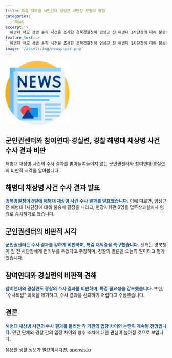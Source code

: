 ```yaml
---
title: 특검 재의결 시민단체 임성근 사단장 무혐의 종합
categories:
  - News
excerpt: >
  해병대 채모 상병 순직 사건을 조사한 경북경찰청이 임성근 전 해병대 1사단장에 대해 불송치 결정을 내렸다. 군인권센터와 다른 시민단체들은 비판을 퍼트리며 특검 재의결을 요구하고, 경찰의 결정을 비판했다. 해병대 1사단 7여단장 등 6명을 업무상과실치사 혐의로 송치하기로 하고, 임 전 사단장의 경우 혐의없음으로 불송치 결정을 내렸다. 이에 시민단체들은 특검 필요성을 강조하며 공수처 수사와 특검을 요구했다. (총 글자 수: 384자)
feature_text: >
  해병대 채모 상병 순직 사건을 조사한 경북경찰청이 임성근 전 해병대 1사단장에 대해 불송치 결정을 내렸다. 군인권센터와 다른 시민단체들은 비판을 퍼트리며 특검 재의결을 요구하고, 경찰의 결정을 비판했다. 해병대 1사단 7여단장 등 6명을 업무상과실치사 혐의로 송치하기로 하고, 임 전 사단장의 경우 혐의없음으로 불송치 결정을 내렸다. 이에 시민단체들은 특검 필요성을 강조하며 공수처 수사와 특검을 요구했다. (총 글자 수: 384자)
image: '/assets/img/newspaper.png'
---
```


<p><img src="/assets/img/newspaper.png" alt="kimp 속보" /></p>

<h2>군인권센터와 참여연대·경실련, 경찰 해병대 채상병 사건 수사 결과 비판</h2>

<p data-ke-size="size16">해병대 채상병 사건의 수사 결과를 받아들여들이지 않는 군인권센터와 참여연대·경실련의 비판적 시각을 알아봅니다.</p>

<h2 data-ke-size="size26">해병대 채상병 사건 수사 결과 발표</h2>

<p><b><span style="color: #1a5490;">경북경찰청이 8일에 해병대 채상병 사건 수사 결과를 발표했습니다.</span></b> 이에 따르면, 임성근 전 해병대 1사단장에 대해 불송치 결정을 내리고, 현장지휘관 6명을 업무상과실치사 혐의로 송치하기로 했습니다.</p>

<h2 data-ke-size="size26">군인권센터의 비판적 시각</h2>

<p><b><span style="color: #1a5490;">군인권센터는 수사 결과를 강하게 비판하며, 특검 재의결을 촉구했습니다.</span></b> 센터는 경북청이 임 전 사단장에게 면죄부를 주었다고 주장하며, 경찰의 결론을 오늘의 일이라고 평가했습니다.</p>

<h2 data-ke-size="size26">참여연대와 경실련의 비판적 견해</h2>

<p><b><span style="color: #1a5490;">참여연대와 경실련도 경찰의 수사 결과를 비판하며, 특검 필요성을 강조했습니다.</span></b> 또한, "수사외압" 의혹을 제기하고, 수사 결과를 신뢰하기 어렵다고 주장했습니다.</p>

<h2 data-ke-size="size26">결론</h2>

<p><b><span style="color: #1a5490;">해병대 채상병 사건의 수사 결과를 둘러싼 각 기관의 입장 차이와 논란이 계속될 전망입니다.</span></b> 민간 단체와 경찰 간의 입장 차이와 향후 조치에 대한 관심이 높아질 것으로 보입니다.</p>
유용한 생활 정보가 필요하시다면, <a href="https://opensis.kr" rel="dofollow">opensis.kr</a>



